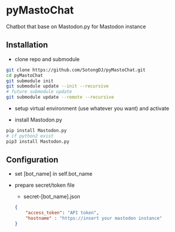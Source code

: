 # pyMastoChat

Chatbot that base on Mastodon.py for Mastodon instance

## Installation

* clone repo and submodule

```bash
git clone https://github.com/SotongDJ/pyMastoChat.git
cd pyMastoChat
git submodule init
git submodule update --init --recursive
# future submodule update
git submodule update --remote --recursive
```

* setup virtual environment (use whatever you want) and activate

* install Mastodon.py

```bash
pip install Mastodon.py
# if python2 exist
pip3 install Mastodon.py
```

## Configuration

* set [bot_name] in self.bot_name

* prepare secret/token file

    * secret-[bot_name].json

    ```JSON
    {
        "access_token": "API token",
        "hostname" : "https://insert your mastodon instance"
    }
    ```
